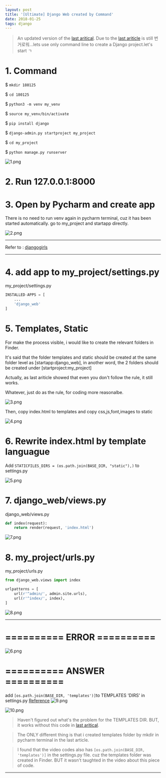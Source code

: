 ```yaml
---
layout: post
title: '[Ultimate] Django Web created by Command'
date: 2018-01-25
tags: django
---
```

> An updated version of the [last aritical](http://davidkor.logdown.com/posts/5298745).
Due to the [last ariticle](http://davidkor.logdown.com/posts/5298745) is still 번거로워...lets use only command line to create a Django project.let's start ㄱ

# 1. Command

$ ```mkdir 180125```

$ ```cd 180125```

$ ```python3 -m venv my_venv```

$ ```source my_venv/bin/activate```

$ ```pip install django```

$ ```django-admin.py startproject my_project```

$ ```cd my_project```

$ ```python manage.py runserver```


![1.png](http://user-image.logdown.io/user/42937/blog/39533/post/5303036/F650caD7To2xbaYt9MSS_1.png)

# 2. Run 127.0.0.1:8000

# 3. Open by Pycharm and create app

There is no need to run venv again in pycharm terminal, cuz it has been started automatically.
go to my_project and startapp directly.

![2.png](http://user-image.logdown.io/user/42937/blog/39533/post/5303036/Oh3lEWGkSDOnXRt9augG_2.png)

-----

Refer to : [djangogirls](https://djangogirlstaipei.gitbooks.io/django-girls-taipei-tutorial/content/django/installation.html)

-----

# 4. add app to my_project/settings.py

my_project/settings.py
```python
INSTALLED-APPS = [
	...
	'django_web'
]
```

# 5. Templates, Static

For make the process visible, i would like to create the relevant folders in Finder.

It's said that the folder templates and static should be created at the same folder level as [startapp:django_web], in another word, the 2 folders should be created under [startproject:my_project]

Actually, as last ariticle showed that even you don't follow the rule, it still works.

Whatever, just do as the rule, for coding more reasonalbe.


![3.png](http://user-image.logdown.io/user/42937/blog/39533/post/5303036/pK1fRXwTkyrG3HUu5l2V_3.png)

Then, copy index.html to templates and copy css,js,font,images to static


![4.png](http://user-image.logdown.io/user/42937/blog/39533/post/5303036/XkT1K3tGSXusojVHSbfU_4.png)

# 6. Rewrite index.html by template languague

Add ```STATICFILES_DIRS = (os.path.join(BASE_DIR, "static"),)``` to settings.py

![5.png](http://user-image.logdown.io/user/42937/blog/39533/post/5303036/TH2B7jvmSieuBQmtttPv_5.png)

# 7. django_web/views.py

django_web/views.py
```python
def index(request):
    return render(request, 'index.html')
```

![7.png](http://user-image.logdown.io/user/42937/blog/39533/post/5303036/1AhgMFTLWCK0qTwNxwJw_7.png)

# 8. my_project/urls.py

my_project/urls.py

```python
from django_web.views import index

urlpatterns = [
    url(r'^admin/', admin.site.urls),
    url(r'^index/', index),
]
```

![8.png](http://user-image.logdown.io/user/42937/blog/39533/post/5303036/9bubl9JRS6u2PrFMEote_8.png)

-----

# ========== ERROR ==========


![6.png](http://user-image.logdown.io/user/42937/blog/39533/post/5303036/W5DgRVTRPFB2zKwMoVAg_6.png)

# ========== ANSWER ==========

add ```[os.path.join(BASE_DIR, 'templates')]```to TEMPLATES 'DIRS' in settings.py
[Reference](https://www.zhihu.com/question/61051824)
![9.png](http://user-image.logdown.io/user/42937/blog/39533/post/5303036/6jh9BOOVTFyOavIL0Kjf_9.png)

![10.png](http://user-image.logdown.io/user/42937/blog/39533/post/5303036/QjhV0HSXQSKeTpBsqeGt_10.png)

> Haven't figured out what's the problem for the TEMPLATES DIR. BUT, it works without this code in [last aritical](http://davidkor.logdown.com/posts/5298745).

> The ONLY different thing is that i created templates folder by mkdir in pycharm terminal in the last article.

> I found that the video codes also has  ```[os.path.join(BASE_DIR, 'templates')]``` in the settings.py file. cuz the templates folder was created in Finder. BUT it wasn't taughted in the video about this piece of code.

-----
